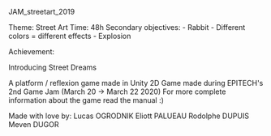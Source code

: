 JAM_streetart_2019

Theme: Street Art
Time: 48h
Secondary objectives:
    - Rabbit
    - Different colors = different effects
    - Explosion

Achievement:

Introducing Street Dreams

A platform / reflexion game made in Unity 2D
Game made during EPITECH's 2nd Game Jam (March 20 -> March 22 2020)
For more complete information about the game read the manual :)

Made with love by:
Lucas OGRODNIK
Eliott PALUEAU
Rodolphe DUPUIS
Meven DUGOR
